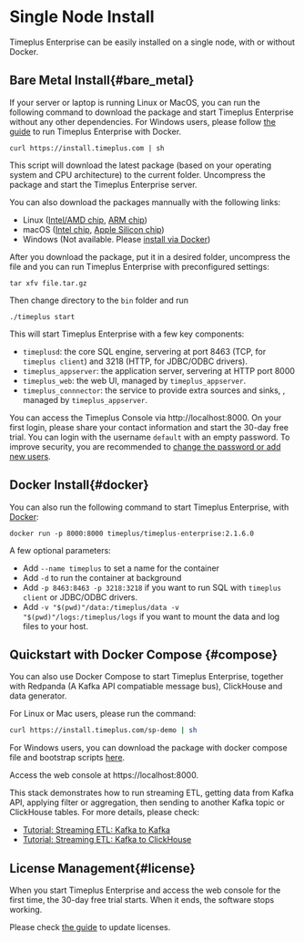 # Single Node Install

Timeplus Enterprise can be easily installed on a single node, with or without Docker.

## Bare Metal Install{#bare_metal}

If your server or laptop is running Linux or MacOS, you can run the following command to download the package and start Timeplus Enterprise without any other dependencies. For Windows users, please follow [the guide](#docker) to run Timeplus Enterprise with Docker.

```shell
curl https://install.timeplus.com | sh
```

This script will download the latest package (based on your operating system and CPU architecture) to the current folder. Uncompress the package and start the Timeplus Enterprise server.

You can also download the packages mannually with the following links:
* Linux ([Intel/AMD chip](https://install.timeplus.com/latest-linux-amd64), [ARM chip](https://install.timeplus.com/latest-linux-arm64))
* macOS ([Intel chip](https://install.timeplus.com/latest-darwin-amd64), [Apple Silicon chip](https://install.timeplus.com/latest-darwin-arm64))
* Windows (Not available. Please [install via Docker](#docker))

After you download the package, put it in a desired folder, uncompress the file and you can run Timeplus Enterprise with preconfigured settings:

```shell
tar xfv file.tar.gz
```
Then change directory to the `bin` folder and run
```shell
./timeplus start
```

This will start Timeplus Enterprise with a few key components:
* `timeplusd`: the core SQL engine, servering at port 8463 (TCP, for `timeplus client`) and 3218 (HTTP, for JDBC/ODBC drivers).
* `timeplus_appserver`: the application server, servering at HTTP port 8000
* `timeplus_web`: the web UI, managed by `timeplus_appserver`.
* `timeplus_connnector`: the service to provide extra sources and sinks, , managed by `timeplus_appserver`.

You can access the Timeplus Console via http://localhost:8000. On your first login, please share your contact information and start the 30-day free trial. You can login with the username `default` with an empty password. To improve security, you are recommended to [change the password or add new users](server_config#users).

## Docker Install{#docker}

You can also run the following command to start Timeplus Enterprise, with [Docker](https://www.docker.com/get-started/):
```shell
docker run -p 8000:8000 timeplus/timeplus-enterprise:2.1.6.0
```

A few optional parameters:
* Add `--name timeplus` to set a name for the container
* Add `-d` to run the container at background
* Add `-p 8463:8463 -p 3218:3218` if you want to run SQL with `timeplus client` or JDBC/ODBC drivers.
* Add `-v "$(pwd)"/data:/timeplus/data -v "$(pwd)"/logs:/timeplus/logs` if you want to mount the data and log files to your host.

## Quickstart with Docker Compose {#compose}
You can also use Docker Compose to start Timeplus Enterprise, together with Redpanda (A Kafka API compatiable message bus), ClickHouse and data generator.

For Linux or Mac users, please run the command:
```bash
curl https://install.timeplus.com/sp-demo | sh
```

For Windows users, you can download the package with docker compose file and bootstrap scripts [here](https://timeplus.io/dist/timeplus_enterprise/sp-demo-20240522.zip).

Access the web console at https://localhost:8000.

This stack demonstrates how to run streaming ETL, getting data from Kafka API, applying filter or aggregation, then sending to another Kafka topic or ClickHouse tables. For more details, please check:
* [Tutorial: Streaming ETL: Kafka to Kafka](tutorial-sql-etl)
* [Tutorial: Streaming ETL: Kafka to ClickHouse](tutorial-sql-etl-kafka-to-ch)

## License Management{#license}
When you start Timeplus Enterprise and access the web console for the first time, the 30-day free trial starts. When it ends, the software stops working.

Please check [the guide](server_config#license) to update licenses.
